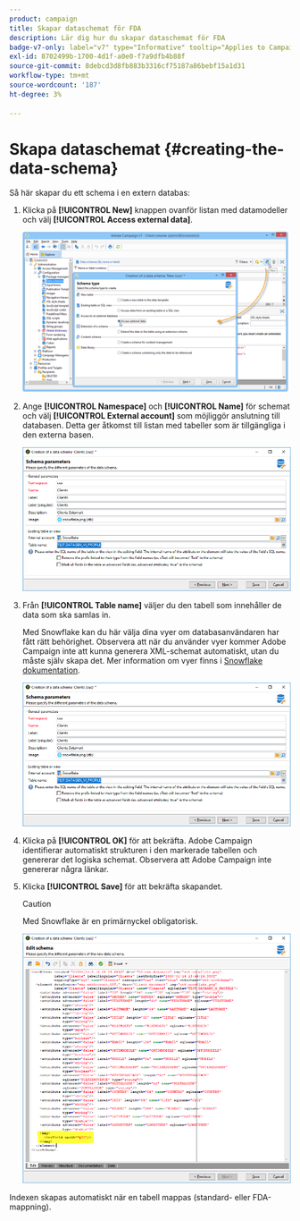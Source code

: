 ```yaml
---
product: campaign
title: Skapar dataschemat för FDA
description: Lär dig hur du skapar dataschemat för FDA
badge-v7-only: label="v7" type="Informative" tooltip="Applies to Campaign Classic v7 only"
exl-id: 8702499b-1700-4d1f-a0e0-f7a9dfb4b88f
source-git-commit: 8debcd3d8fb883b3316cf75187a86bebf15a1d31
workflow-type: tm+mt
source-wordcount: '187'
ht-degree: 3%

---
```


# Skapa dataschemat {#creating-the-data-schema}



Så här skapar du ett schema i en extern databas:

1. Klicka på **[!UICONTROL New]** knappen ovanför listan med datamodeller och välj **[!UICONTROL Access external data]**.

   ![](assets/wf_new_schema_fda.png)

1. Ange **[!UICONTROL Namespace]** och  **[!UICONTROL Name]** för schemat och välj **[!UICONTROL External account]** som möjliggör anslutning till databasen. Detta ger åtkomst till listan med tabeller som är tillgängliga i den externa basen.

   ![](assets/wf_new_schema_select_table_fda.png)

1. Från **[!UICONTROL Table name]** väljer du den tabell som innehåller de data som ska samlas in.

   Med Snowflake kan du här välja dina vyer om databasanvändaren har fått rätt behörighet. Observera att när du använder vyer kommer Adobe Campaign inte att kunna generera XML-schemat automatiskt, utan du måste själv skapa det. Mer information om vyer finns i [Snowflake dokumentation](https://docs.snowflake.com/en/user-guide/views-introduction.html).

   ![](assets/wf_new_schema_select_table_fda.png)

1. Klicka på **[!UICONTROL OK]** för att bekräfta. Adobe Campaign identifierar automatiskt strukturen i den markerade tabellen och genererar det logiska schemat. Observera att Adobe Campaign inte genererar några länkar.

1. Klicka **[!UICONTROL Save]** för att bekräfta skapandet.

   >[!CAUTION]
   >
   >Med Snowflake är en primärnyckel obligatorisk.

   ![](assets/wf_new_schema_generate_fda.png)

Indexen skapas automatiskt när en tabell mappas (standard- eller FDA-mappning).
